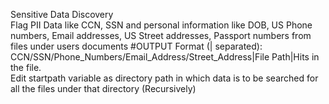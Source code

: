 Sensitive Data Discovery  
Flag PII Data like CCN, SSN and personal information like DOB, US Phone numbers, Email addresses, US Street addresses, Passport numbers from files under users documents #OUTPUT Format (| separated): CCN/SSN/Phone_Numbers/Email_Address/Street_Address|File Path|Hits in the file.   
Edit startpath variable as directory path in which data is to be searched for all the files under that directory (Recursively)  